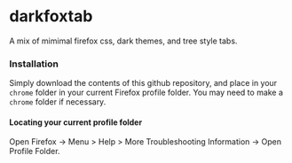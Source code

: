 # darkfoxtab
A mix of mimimal firefox css, dark themes, and tree style tabs.


### Installation
Simply download the contents of this github repository, and place in your `chrome` folder in your current Firefox profile folder. You may need to make a `chrome` folder if necessary. 

#### Locating your current profile folder
Open Firefox -> Menu > Help > More Troubleshooting Information -> Open Profile Folder.
